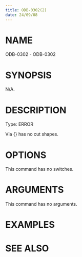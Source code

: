 ```yaml
---
title: ODB-0302(2)
date: 24/09/08
---
```


# NAME

ODB-0302 - ODB-0302

# SYNOPSIS

N/A.

# DESCRIPTION

Type: ERROR

Via {} has no cut shapes.

# OPTIONS

This command has no switches.

# ARGUMENTS

This command has no arguments.

# EXAMPLES

# SEE ALSO
